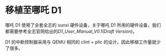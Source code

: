 # 移植至哪吒 D1

哪吒 D1 使用了全套全志的 sunxi 硬件设备，关于哪吒 D1 所用的硬件设备，我们都需要参考全志官网给出的*D1_User_Manual_V0.1(Draft Version)*。

D1 的中断控制器采用与 QEMU 相同的 clint + plic 的设计，因此移植工作量就少了很多。


